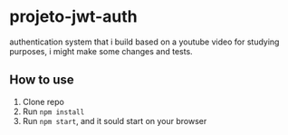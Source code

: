 # projeto-jwt-auth
authentication system that i build based on a youtube video for studying purposes, i might make some changes and tests.

## How to use

1. Clone repo
2. Run `npm install`
3. Run `npm start`, and it sould start on your browser

